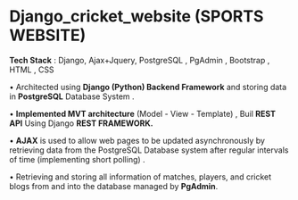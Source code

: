 # Django_cricket_website (SPORTS WEBSITE)
**Tech Stack** : Django, Ajax+Jquery, PostgreSQL , PgAdmin , Bootstrap , HTML , CSS

•	Architected using **Django (Python) Backend Framework** and storing data in **PostgreSQL** Database System .

•	**Implemented MVT architecture** (Model - View - Template) ,  Buil **REST API** Using Django **REST FRAMEWORK.**

•	**AJAX** is used to allow web pages to be updated asynchronously by retrieving data from the PostgreSQL Database system after regular intervals of time (implementing short polling) .

• Retrieving and storing all information of matches, players, and cricket blogs from and into the database managed by **PgAdmin**.
